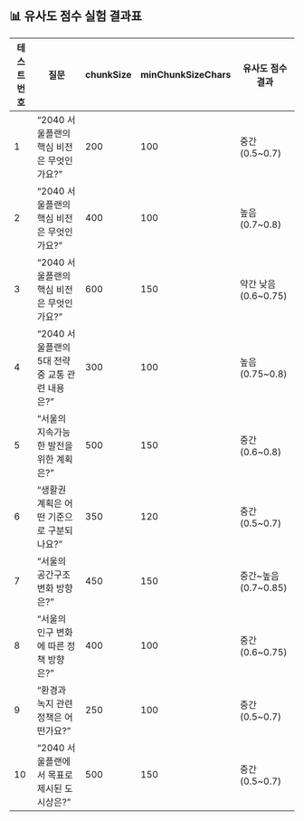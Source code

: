 ## 📊 유사도 점수 실험 결과표

| 테스트 번호 | 질문 | chunkSize | minChunkSizeChars | 유사도 점수 결과 |
|--------------|------------|------------|-------------------|-------------------|
| 1 | “2040 서울플랜의 핵심 비전은 무엇인가요?” | 200 | 100 | 중간 (0.5~0.7) |
| 2 | “2040 서울플랜의 핵심 비전은 무엇인가요?” | 400 | 100 | 높음 (0.7~0.8) |
| 3 | “2040 서울플랜의 핵심 비전은 무엇인가요?” | 600 | 150 | 약간 낮음 (0.6~0.75) |
| 4 | “2040 서울플랜의 5대 전략 중 교통 관련 내용은?” | 300 | 100 | 높음 (0.75~0.8) |
| 5 | “서울의 지속가능한 발전을 위한 계획은?” | 500 | 150 | 중간 (0.6~0.8) |
| 6 | “생활권 계획은 어떤 기준으로 구분되나요?” | 350 | 120 | 중간 (0.5~0.7) |
| 7 | “서울의 공간구조 변화 방향은?” | 450 | 150 | 중간~높음 (0.7~0.85) |
| 8 | “서울의 인구 변화에 따른 정책 방향은?” | 400 | 100 | 중간 (0.6~0.75) |
| 9 | “환경과 녹지 관련 정책은 어떤가요?” | 250 | 100 | 중간 (0.5~0.7) |
| 10 | “2040 서울플랜에서 목표로 제시된 도시상은?” | 500 | 150 | 중간 (0.5~0.7) |
